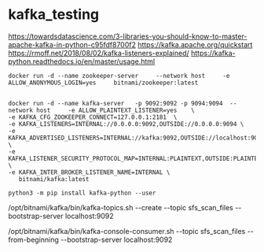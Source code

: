 # kafka_testing

https://towardsdatascience.com/3-libraries-you-should-know-to-master-apache-kafka-in-python-c95fdf8700f2
https://kafka.apache.org/quickstart
https://rmoff.net/2018/08/02/kafka-listeners-explained/
https://kafka-python.readthedocs.io/en/master/usage.html

```
docker run -d --name zookeeper-server     --network host     -e ALLOW_ANONYMOUS_LOGIN=yes     bitnami/zookeeper:latest


docker run -d --name kafka-server   -p 9092:9092 -p 9094:9094  --network host     -e ALLOW_PLAINTEXT_LISTENER=yes    \
-e KAFKA_CFG_ZOOKEEPER_CONNECT=127.0.0.1:2181  \
-e KAFKA_LISTENERS=INTERNAL://0.0.0.0:9092,OUTSIDE://0.0.0.0:9094 \
-e KAFKA_ADVERTISED_LISTENERS=INTERNAL://kafka:9092,OUTSIDE://localhost:9094 \
-e KAFKA_LISTENER_SECURITY_PROTOCOL_MAP=INTERNAL:PLAINTEXT,OUTSIDE:PLAINTEXT \
-e KAFKA_INTER_BROKER_LISTENER_NAME=INTERNAL \
   bitnami/kafka:latest
```

```
python3 -m pip install kafka-python --user
```

/opt/bitnami/kafka/bin/kafka-topics.sh --create --topic sfs_scan_files --bootstrap-server localhost:9092


/opt/bitnami/kafka/bin/kafka-console-consumer.sh --topic sfs_scan_files --from-beginning --bootstrap-server localhost:9092





















